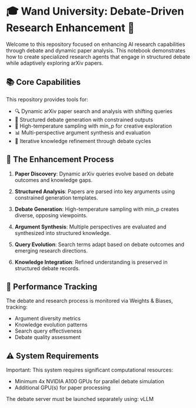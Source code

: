 # 🎓 Wand University: Debate-Driven Research Enhancement 🤖

Welcome to this repository focused on enhancing AI research capabilities through debate and dynamic paper analysis. This notebook demonstrates how to create specialized research agents that engage in structured debate while adaptively exploring arXiv papers.

## 📚 Core Capabilities

This repository provides tools for:

- 🔍 Dynamic arXiv paper search and analysis with shifting queries
- 💭 Structured debate generation with constrained outputs
- 🎲 High-temperature sampling with min_p for creative exploration
- 📊 Multi-perspective argument synthesis and evaluation
- 🔄 Iterative knowledge refinement through debate cycles

## 🤖 The Enhancement Process

1. **Paper Discovery**: Dynamic arXiv queries evolve based on debate outcomes and knowledge gaps.

2. **Structured Analysis**: Papers are parsed into key arguments using constrained generation templates.

3. **Debate Generation**: High-temperature sampling with min_p creates diverse, opposing viewpoints.

4. **Argument Synthesis**: Multiple perspectives are evaluated and synthesized into structured knowledge.

5. **Query Evolution**: Search terms adapt based on debate outcomes and emerging research directions.

6. **Knowledge Integration**: Refined understanding is preserved in structured debate records.

## 🎯 Performance Tracking

The debate and research process is monitored via Weights & Biases, tracking:
- Argument diversity metrics
- Knowledge evolution patterns
- Search query effectiveness
- Debate quality assessment

## ⚠️ System Requirements

Important: This system requires significant computational resources:
- Minimum 4x NVIDIA A100 GPUs for parallel debate simulation
- Additional GPU(s) for paper processing

The debate server must be launched separately using: vLLM
